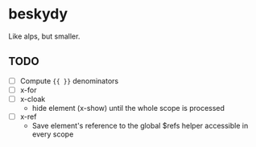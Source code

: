 # beskydy

 Like alps, but smaller.

## TODO

- [ ] Compute `{{ }}` denominators
- [ ] x-for
- [ ] x-cloak
  - hide element (x-show) until the whole scope is processed
- [ ] x-ref
  - Save element's reference to the global $refs helper accessible in every scope